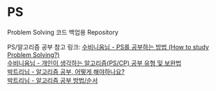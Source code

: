 # PS
Problem Solving 코드 백업용 Repository

PS/알고리즘 공부 참고 링크:
[수비니움님 - PS를 공부하는 방법 (How to study Problem Solving?)](https://subinium.github.io/how-to-study-problem-solving/)  
[수비니움님 - 개인이 생각하는 알고리즘(PS/CP) 공부 유형 및 보완법](https://subinium.github.io/PS-Study-Types-and-Complements/)  
[박트리님 - 알고리즘 공부, 어떻게 해야하나요?](https://baactree.tistory.com/52)  
[박트리님 - 알고리즘 공부 방법/순서](https://baactree.tistory.com/14)  